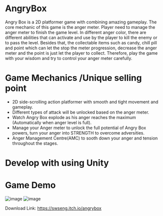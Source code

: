 # AngryBox

Angry Box is a 2D platformer game with combining amazing gameplay. The core mechanic of this game is the anger meter. Player need to manage the anger meter to finish the game level. In different anger color, there are different abilities that can activate and use by the player to kill the enemy or to pass the level. Besides that, the collectable items such as candy, chill pill and point which can let the stop the meter progression, decrease the anger meter and the point is just let the player to collect. Therefore, play the game with your wisdom and try to control your anger meter carefully.

# Game Mechanics /Unique selling point
- 2D side-scrolling action platformer with smooth and tight movement and gameplay.
- Different types of attack will be unlocked based on the anger meter.
- Watch Angry Box explode as his anger reaches the maximum (Automatically when anger level is full).
- Manage your Anger meter to unlock the full potential of Angry Box powers, turn your anger into STRENGTH to overcome adversities.
- Anger Management Centre(AMC) to sooth down your anger and tension throughout the stages.

# Develop with using Unity

# Game Demo
![image](https://github.com/SWSENG/AngryBox/assets/66995676/6c2079f2-dbc5-4f6a-ab30-07667bdc071b)
![image](https://github.com/SWSENG/AngryBox/assets/66995676/168c0238-49af-45fa-834b-18d1e55b07b3)


Download Link: https://swseng.itch.io/angrybox 
